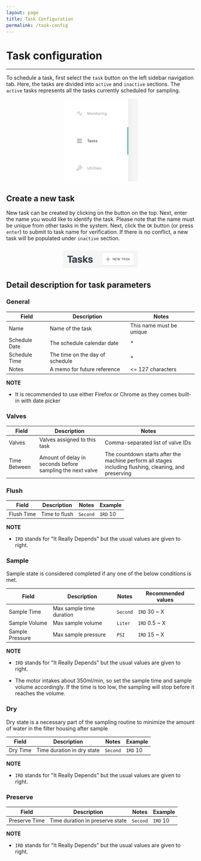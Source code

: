 ```yaml
---
layout: page
title: Task Configuration
permalink: /task-config
---
```


# **Task configuration**

----

To schedule a task, first select the `task` button on the left sidebar navigation tab. Here, the tasks are divided into `active` and `inactive` sections. The `active` tasks represents all the tasks currently scheduled for sampling.

<div align="center">
    <img src="images/task_sidebar.png" width="200px">
</div>

## Create a new task

New task can be created by clicking on the button on the top. Next, enter the name you would like to identify the task. Please note that the name must be unique from other tasks in the system. Next, click the `OK` button (or press `enter`) to submit to task name for verification. If there is no conflict, a new task will be populated under `inactive` section.

<div align="center" style="margin-top: 24px">
    <img src="images/new_task_button.png" width="200px">
</div>

## Detail description for task parameters

### General

| Field         | Description                     | Notes                    |
| ------------- | ------------------------------- | ------------------------ |
| Name          | Name of the task                | This name must be unique |
| Schedule Date | The schedule calendar date      | *                        |
| Schedule Time | The time on the day of schedule | *                        |
| Notes         | A memo for future reference     | <= 127 characters        |

**NOTE**

* It is recommended to use either Firefox or Chrome as they comes built-in with date picker

### Valves

| Field        | Description                                               | Notes                                                                                                  |
| ------------ | --------------------------------------------------------- | ------------------------------------------------------------------------------------------------------ |
| Valves       | Valves assigned to this task                              | Comma-separated list of valve IDs                                                                      |
| Time Between | Amount of delay in seconds before sampling the next valve | The countdown starts after the machine perform all stages including flushing, cleaning, and preserving |

### Flush

| Field      | Description   | Notes    | Example  |
| ---------- | ------------- | -------- | -------- |
| Flush Time | Time to flush | `Second` | `IRD` 10 |

**NOTE**

* `IRD` stands for "It Really Depends" but the usual values are given to right.

### Sample

Sample state is considered completed if any one of the below conditions is met.

| Field           | Description              | Notes    | Recommended values |
| --------------- | ------------------------ | -------- | ------------------ |
| Sample Time     | Max sample time duration | `Second` | `IRD` 30 ~ X       |
| Sample Volume   | Max sample volume        | `Liter`  | `IRD` 0.5 ~ X      |
| Sample Pressure | Max sample pressure      | `PSI`    | `IRD`  15 ~ X      |

**NOTE**

* `IRD` stands for "It Really Depends" but the usual values are given to right.

* The motor intakes about 350ml/min, so set the sample time and sample volume accordingly. If the time is too low, the sampling will stop before it reaches the volume.

### Dry

Dry state is a necessary part of the sampling routine to minimize the amount of water in the filter housing after sample

| Field    | Description                | Notes    | Example  |
| -------- | -------------------------- | -------- | -------- |
| Dry Time | Time duration in dry state | `Second` | `IRD` 10 |

**NOTE**

* `IRD` stands for "It Really Depends" but the usual values are given to right.

### Preserve

| Field         | Description                     | Notes    | Example  |
| ------------- | ------------------------------- | -------- | -------- |
| Preserve Time | Time duration in preserve state | `Second` | `IRD` 10 |

**NOTE**

* `IRD` stands for "It Really Depends" but the usual values are given to right.
